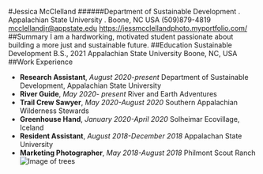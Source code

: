 #Jessica McClelland
######Department of Sustainable Development . Appalachian State University . Boone, NC USA
(509)879-4819
mcclellandjr@appstate.edu
https://jessmcclellandphoto.myportfolio.com/
##Summary
I am a hardworking, motivated student passionate about building a more just and sustainable future.
##Education
Sustainable Development B.S., 2021
Appalachian State University
Boone, NC, USA
##Work Experience
* **Research Assistant**,  *August 2020-present*
Department of Sustainable Development, Appalachian State University
* **River Guide**, *May 2020- present*
River and Earth Adventures
* **Trail Crew Sawyer**, *May 2020-August 2020*
 Southern Appalachian Wilderness Stewards
* **Greenhouse Hand**, *January 2020-April 2020*
 Solheimar Ecovillage, Iceland
* **Resident Assistant**, *August 2018-December 2018*
 Appalachan State University
* **Marketing Photographer**, *May 2018-August 2018*
Philmont Scout Ranch
![Image of trees](https://images-wixmp-ed30a86b8c4ca887773594c2.wixmp.com/f/4cf83f0e-ce70-40aa-9b1c-209852ae60fd/d5774oa-7bc32171-cad4-4910-b69e-455218e0e356.jpg/v1/fill/w_1600,h_419,q_75,strp/forest_panorama_by_blackasmodeus_d5774oa-fullview.jpg?token=eyJ0eXAiOiJKV1QiLCJhbGciOiJIUzI1NiJ9.eyJzdWIiOiJ1cm46YXBwOiIsImlzcyI6InVybjphcHA6Iiwib2JqIjpbW3siaGVpZ2h0IjoiPD00MTkiLCJwYXRoIjoiXC9mXC80Y2Y4M2YwZS1jZTcwLTQwYWEtOWIxYy0yMDk4NTJhZTYwZmRcL2Q1Nzc0b2EtN2JjMzIxNzEtY2FkNC00OTEwLWI2OWUtNDU1MjE4ZTBlMzU2LmpwZyIsIndpZHRoIjoiPD0xNjAwIn1dXSwiYXVkIjpbInVybjpzZXJ2aWNlOmltYWdlLm9wZXJhdGlvbnMiXX0.wXgpLNCnNBG2xDni5oxsr_2P5RpvI0caHYSjY_KTl4o)
